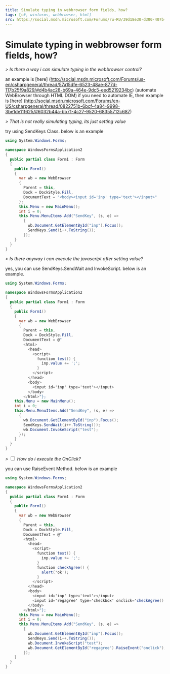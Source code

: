 ```yaml
---
title: Simulate typing in webbrowser form fields, how?
tags: [c#, winforms, webbrowser, html]
src: https://social.msdn.microsoft.com/Forums/ru-RU/39d18e30-d300-407b-8f54-82d87a926e81/simulate-typing-in-webbrowser-form-fields-how?forum=csharpgeneral
---
```

# Simulate typing in webbrowser form fields, how?
*> Is there a way i can simulate typing in the webbrowser control?*

an example is [here] (http://social.msdn.microsoft.com/Forums/us-en/csharpgeneral/thread/57a15dfe-6523-48ae-877d-117b25f9a829/#d4b4ac28-b69a-464e-9dc5-eed5219234bc)  (automate WebBrowser through HTML DOM)
if you need to automate IE, then example is [here] (http://social.msdn.microsoft.com/Forums/en-US/csharpgeneral/thread/0822751b-6bcf-4a84-9998-3be1de11f625/#6032b44a-bb71-4c27-9520-68355712c687)

*> That is not really simulating typing, its just setting value*

try using SendKeys Class.
below is an example
```c#
using System.Windows.Forms;

namespace WindowsFormsApplication2
{
  public partial class Form1 : Form
  {
    public Form1()
    {
      var wb = new WebBrowser 
      { 
        Parent = this, 
        Dock = DockStyle.Fill,
        DocumentText = "<body><input id='inp' type='text'></input>"
      };
      this.Menu = new MainMenu();
      int i = 0;
      this.Menu.MenuItems.Add("SendKey", (s, e) => 
        {
          wb.Document.GetElementById("inp").Focus();
          SendKeys.Send(i++.ToString());
        });
    }
  }
}
```
*> Is there anyway i can execute the javascript after setting value?*

yes, you can use SendKeys.SendWait and InvokeScript.
below is an example.
```c#
using System.Windows.Forms;

namespace WindowsFormsApplication2
{
  public partial class Form1 : Form
  {
    public Form1()
    {
      var wb = new WebBrowser 
      { 
        Parent = this, 
        Dock = DockStyle.Fill,
        DocumentText = @"
        <html>
          <head>
            <script>
              function test() { 
                inp.value += ';'; 
              } 
            </script>
          </head>
          <body>
            <input id='inp' type='text'></input>
          </body>
        </html>"};
    this.Menu = new MainMenu();
    int i = 0;
    this.Menu.MenuItems.Add("SendKey", (s, e) => 
      {
        wb.Document.GetElementById("inp").Focus();
        SendKeys.SendWait(i++.ToString());
        wb.Document.InvokeScript("test");
      });
    }
  }
}
```
*> <input type="checkbox" name="regagree" onclick="checkAgree();" id="regagree" class="check"> How do i execute the OnClick?*

you can use RaiseEvent Method.
below is an example
```c# 
using System.Windows.Forms;

namespace WindowsFormsApplication2
{
  public partial class Form1 : Form
  {
    public Form1()
    {
      var wb = new WebBrowser 
      { 
        Parent = this, 
        Dock = DockStyle.Fill,
        DocumentText = @"
        <html>
          <head>
            <script>
              function test() { 
                inp.value += ';'; 
              } 
              function checkAgree() {
                alert('ok');
              }
            </script>
          </head>
          <body>
            <input id='inp' type='text'></input>
            <input id='regagree' type='checkbox' onclick='checkAgree()'></input>
          </body>
        </html>"};
      this.Menu = new MainMenu();
      int i = 0;
      this.Menu.MenuItems.Add("SendKey", (s, e) => 
        {
          wb.Document.GetElementById("inp").Focus();
          SendKeys.Send(i++.ToString());
          wb.Document.InvokeScript("test");
          wb.Document.GetElementById("regagree").RaiseEvent("onclick");
        });
    }
  }
}
```
